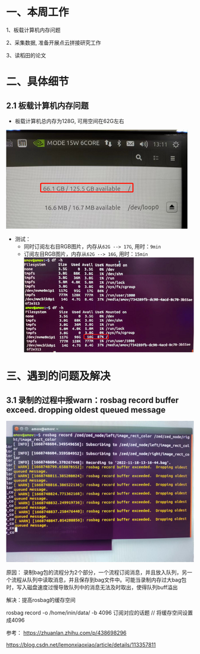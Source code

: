 # 一、本周工作
1、板载计算机内存问题

2、采集数据, 准备开展点云拼接研究工作

3、读稻田的论文


# 二、具体细节
## 2.1 板载计算机内存问题
- 板载计算机总内存为128G, 可用空间在62G左右

 ![](https://github.com/ZYJ-Group/darren_pty/blob/main/darren_pty/pic(Ninth%20week)/23.png)

- 测试：
  - 同时订阅左右目RGB图片，内存从```62G --> 17G```, 用时：```9min```
  - 订阅左目RGB图片，内存从```62G --> 16G```, 用时：```15min```
![](https://github.com/ZYJ-Group/darren_pty/blob/main/darren_pty/pic(Ninth%20week)/22.png)




# 三、遇到的问题及解决
## 3.1 录制的过程中报warn：rosbag record buffer exceed. dropping oldest queued message
![](https://github.com/ZYJ-Group/darren_pty/blob/main/darren_pty/pic(Ninth%20week)/24.jpg)

原因：
录制bag包的流程分为2个部分，一个流程订阅消息，并且放入队列，另一个流程从队列中读取消息，并且保存到bag文件中。可能当录制内存过大bag包时，写入磁盘速度过慢导致队列中的消息无法及时取出，使得队列buff溢出


解决：提高rosbag的缓存空间

rosbag record -o /home/inin/data/ -b 4096 订阅对应的话题 // 将缓存空间设置成4096

参考：
https://zhuanlan.zhihu.com/p/438698296

https://blog.csdn.net/lemonxiaoxiao/article/details/113357811


